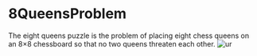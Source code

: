# 8QueensProblem
The eight queens puzzle is the problem of placing eight chess queens on an 8×8 chessboard so that no two queens threaten each other.
![ur](https://camo.githubusercontent.com/4fef54b90f5acf68e6dd87bd2e3af094790dce85d1b055a161879d955df7a151/687474703a2f2f6d617468776f726c642e776f6c6672616d2e636f6d2f696d616765732f6570732d6769662f517565656e734d61785f3830302e676966)
